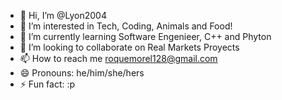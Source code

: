 - 👋 Hi, I’m @Lyon2004
- 👀 I’m interested in Tech, Coding, Animals and Food!
- 🌱 I’m currently learning Software Engenieer, C++ and Phyton
- 💞️ I’m looking to collaborate on Real Markets Proyects
- 📫 How to reach me roquemorel128@gmail.com
- 😄 Pronouns: he/him/she/hers
- ⚡ Fun fact: :p

<!---
Lyon2004/Lyon2004 is a ✨ special ✨ repository because its `README.md` (this file) appears on your GitHub profile.
You can click the Preview link to take a look at your changes.
--->
